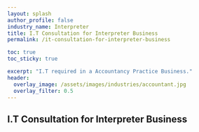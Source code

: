 ```yaml
---
layout: splash 
author_profile: false 
industry_name: Interpreter
title: I.T Consultation for Interpreter Business
permalink: /it-consultation-for-interpreter-business

toc: true
toc_sticky: true

excerpt: "I.T required in a Accountancy Practice Business."
header:
  overlay_image: /assets/images/industries/accountant.jpg
  overlay_filter: 0.5 
---
```


## I.T Consultation for Interpreter Business